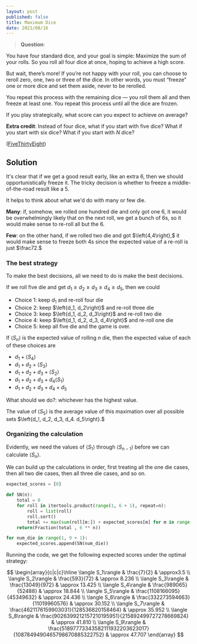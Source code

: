 ```yaml
---
layout: post
published: false
title: Maximum Dice
date: 2021/08/16
---
```


>**Question**:

You have four standard dice, and your goal is simple: Maximize the sum of your rolls. So you roll all four dice at once, hoping to achieve a high score.

But wait, there’s more! If you’re not happy with your roll, you can choose to reroll zero, one, two or three of the dice. In other words, you must “freeze” one or more dice and set them aside, never to be rerolled.

You repeat this process with the remaining dice — you roll them all and then freeze at least one. You repeat this process until all the dice are frozen.

If you play strategically, what score can you expect to achieve on average?

**Extra credit**: Instead of four dice, what if you start with five dice? What if you start with six dice? What if you start with $N$ dice?

<!--more-->

([FiveThirtyEight](URL))

## Solution

It's clear that if we get a good result early, like an extra $6,$ then we should opportunistically freeze it. The tricky decision is whether to freeze a middle-of-the-road result like a $5.$

It helps to think about what we'd do with many or few die. 

**Many**: if, somehow, we rolled one hundred die and only got one $6,$ it would be overwhelmingly likely that on the next roll, we get a bunch of $6$s, so it would make sense to re-roll all but the $6.$

**Few**: on the other hand, if we rolled two die and got $\left{4,4\right},$ it would make sense to freeze both $4$s since the expected value of a re-roll is just $\frac72.$ 

### The best strategy

To make the best decisions, all we need to do is make the best decisions. 

If we roll five die and get $d_1 \geq d_2 \geq d_3 \geq d_4 \geq d_5,$ then we could

- Choice 1: keep $d_1$ and re-roll four die
- Choice 2: keep $\left{d_1, d_2\right}$ and re-roll three die
- Choice 3: keep $\left{d_1, d_2, d_3\right}$ and re-roll two die
- Choice 4: keep $\left{d_1, d_2, d_3, d_4\right}$ and re-roll one die
- Choice 5: keep all five die and the game is over.

If $\langle S_n \rangle$ is the expected value of rolling $n$ die, then the expected value of each of these choices are

- $d_1 + \langle S_4 \rangle$
- $d_1 + d_2 + \langle S_3 \rangle$
- $d_1 + d_2 + d_3 + \langle S_2 \rangle$
- $d_1 + d_2 + d_3 + d_4 \langle S_1 \rangle$
- $d_1 + d_2 + d_3 + d_4 + d_5$

What should we do?: whichever has the highest value. 

The value of $\langle S_5\rangle$ is the average value of this maximation over all possible sets $\left{d_!, d_2, d_3, d_4. d_5\right}.$

### Organizing the calculation

Evidently, we need the values of $\langle S_1\rangle$ through $\langle S_{n-1}\rangle$ before we can calculate $\langle S_n\rangle.$

We can build up the calculations in order, first treating all the one die cases, then all two die cases, then all three die cases, and so on.

```python
expected_scores = [0]

def SN(n):
    total = 0
    for roll in itertools.product(range(1, 6 + 1), repeat=n):
        roll = list(roll)
        roll.sort()
        total += max(sum(roll[m:]) + expected_scores[m] for m in range(0, n)) 
    return(Fraction(total , 6 ** n))

for num_die in range(1, 9 + 1):
    expected_scores.append(SN(num_die))
```

Running the code, we get the following expected scores under the optimal strategy:

$$
\begin{array}{c|c|c}\hline
\langle S_1\rangle & \frac{7}{2} & \approx3.5 \\
\langle S_2\rangle & \frac{593}{72} & \approx 8.236 \\
\langle S_3\rangle & \frac{13049}{972} & \approx 13.425 \\
\langle S_4\rangle & \frac{989065}{52488} & \approx 18.844 \\
\langle S_5\rangle & \frac{1108166095}{45349632} & \approx 24.436 \\
\langle S_6\rangle & \frac{332273594663}{11019960576} & \approx 30.152 \\
\langle S_7\rangle & \frac{4621176159903031}{128536820158464} & \approx 35.952 \\
\langle S_8\rangle & \frac{9026399212157210195951}{215892499727278669824} & \approx 41.810 \\ 
\langle S_9\rangle & \frac{51897773343582111932203623017}{1087849490465798670885322752} & \approx 47.707
\end{array}
$$

<br>
